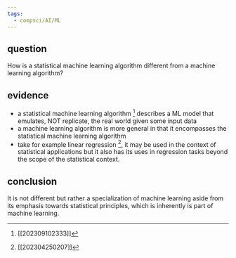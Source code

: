 ```yaml
---
tags:
  - compsci/AI/ML
---
```

## question
How is a statistical machine learning algorithm different from a machine learning algorithm?
## evidence
- a statistical machine learning algorithm [^1] describes a ML model that emulates, NOT replicate, the real world given some input data
- a machine learning algorithm is more general in that it encompasses the statistical machine learning algorithm
- take for example linear regression [^3], it may be used in the context of statistical applications but it also has its uses in regression tasks beyond the scope of the statistical context.

[^1]: [[202309102333]] 
[^2]: [[202304261827]]
[^3]: [[202304250207]]
## conclusion
It is not different but rather a specialization of machine learning aside from its emphasis towards statistical principles, which is inherently is part of machine learning.